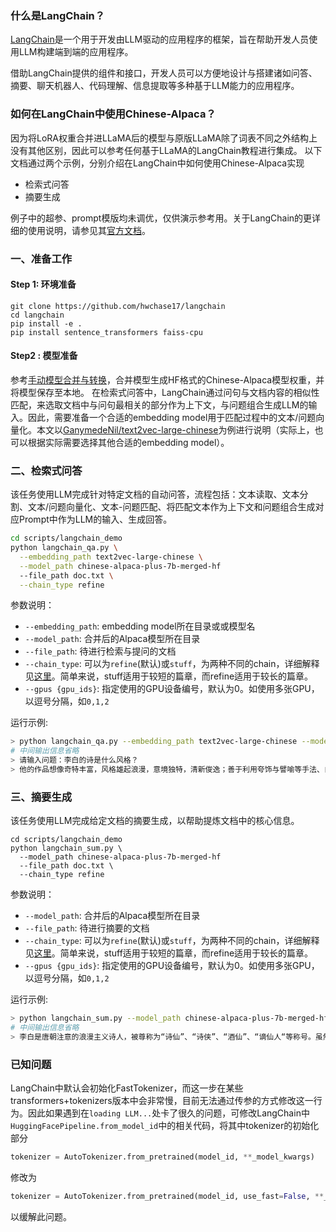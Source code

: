 ### 什么是LangChain？

[LangChain](https://github.com/hwchase17/langchain "Markdown")是一个用于开发由LLM驱动的应用程序的框架，旨在帮助开发人员使用LLM构建端到端的应用程序。

借助LangChain提供的组件和接口，开发人员可以方便地设计与搭建诸如问答、摘要、聊天机器人、代码理解、信息提取等多种基于LLM能力的应用程序。

### 如何在LangChain中使用Chinese-Alpaca？

因为将LoRA权重合并进LLaMA后的模型与原版LLaMA除了词表不同之外结构上没有其他区别，因此可以参考任何基于LLaMA的LangChain教程进行集成。
以下文档通过两个示例，分别介绍在LangChain中如何使用Chinese-Alpaca实现
* 检索式问答
* 摘要生成

例子中的超参、prompt模版均未调优，仅供演示参考用。关于LangChain的更详细的使用说明，请参见其[官方文档](https://docs.langchain.com/docs/)。


### 一、准备工作

#### Step 1: 环境准备

```
git clone https://github.com/hwchase17/langchain
cd langchain
pip install -e . 
pip install sentence_transformers faiss-cpu
```

#### Step2 : 模型准备

参考[手动模型合并与转换](https://github.com/ymcui/Chinese-LLaMA-Alpaca/wiki/%E6%89%8B%E5%8A%A8%E6%A8%A1%E5%9E%8B%E5%90%88%E5%B9%B6%E4%B8%8E%E8%BD%AC%E6%8D%A2 "Markdown")，合并模型生成HF格式的Chinese-Alpaca模型权重，并将模型保存至本地。
在检索式问答中，LangChain通过问句与文档内容的相似性匹配，来选取文档中与问句最相关的部分作为上下文，与问题组合生成LLM的输入。因此，需要准备一个合适的embedding model用于匹配过程中的文本/问题向量化。本文以[GanymedeNil/text2vec-large-chinese](https://huggingface.co/GanymedeNil/text2vec-large-chinese/tree/main "Markdown")为例进行说明（实际上，也可以根据实际需要选择其他合适的embedding model）。

### 二、检索式问答

该任务使用LLM完成针对特定文档的自动问答，流程包括：文本读取、文本分割、文本/问题向量化、文本-问题匹配、将匹配文本作为上下文和问题组合生成对应Prompt中作为LLM的输入、生成回答。

```bash
cd scripts/langchain_demo
python langchain_qa.py \
  --embedding_path text2vec-large-chinese \
  --model_path chinese-alpaca-plus-7b-merged-hf
  --file_path doc.txt \
  --chain_type refine
```

参数说明：

* `--embedding_path`: embedding model所在目录或或模型名
* `--model_path`: 合并后的Alpaca模型所在目录
* `--file_path`: 待进行检索与提问的文档
* `--chain_type`: 可以为`refine`(默认)或`stuff`，为两种不同的chain，详细解释见[这里](https://docs.langchain.com/docs/components/chains/index_related_chains)。简单来说，stuff适用于较短的篇章，而refine适用于较长的篇章。
* `--gpus {gpu_ids}`: 指定使用的GPU设备编号，默认为0。如使用多张GPU，以逗号分隔，如`0,1,2`

运行示例:

```bash
> python langchain_qa.py --embedding_path text2vec-large-chinese --model_path chinese-alpaca-plus-7b-merged-hf --file_path doc.txt --chain_type refine
# 中间输出信息省略
> 请输入问题：李白的诗是什么风格？
> 他的作品想像奇特丰富，风格雄起浪漫，意境独特，清新俊逸；善于利用夸饰与譬喻等手法、自然优美的词句，表现出奔放的情感。
```

### 三、摘要生成

该任务使用LLM完成给定文档的摘要生成，以帮助提炼文档中的核心信息。

```
cd scripts/langchain_demo
python langchain_sum.py \
  --model_path chinese-alpaca-plus-7b-merged-hf
  --file_path doc.txt \
  --chain_type refine
```

参数说明：

* `--model_path`: 合并后的Alpaca模型所在目录
* `--file_path`: 待进行摘要的文档
* `--chain_type`: 可以为`refine`(默认)或`stuff`，为两种不同的chain，详细解释见[这里](https://docs.langchain.com/docs/components/chains/index_related_chains)。简单来说，stuff适用于较短的篇章，而refine适用于较长的篇章。
* `--gpus {gpu_ids}`: 指定使用的GPU设备编号，默认为0。如使用多张GPU，以逗号分隔，如`0,1,2`

运行示例:

```bash
> python langchain_sum.py --model_path chinese-alpaca-plus-7b-merged-hf --file_path doc.txt
# 中间输出信息省略
> 李白是唐朝注意的浪漫主义诗人，被尊称为“诗仙”、“诗侠”、“酒仙”、“谪仙人“等称号。虽然性格桀骜不驯，但他留下了许多脍炙人口的诗歌作品，这些作品流传至今，被广泛传颂。尽管他只待长安不到两年就离开，但在晚年，他结识了杜甫和高适，并成为好友。然而，安史之乱导致他被捕入狱，最终在63岁去世，虽然他的大部分作品已经散佚，但他留下的九百多首诗歌仍然广受赞誉。
```

### 已知问题

LangChain中默认会初始化FastTokenizer，而这一步在某些transformers+tokenizers版本中会非常慢，目前无法通过传参的方式修改这一行为。因此如果遇到在`loading LLM...`处卡了很久的问题，可修改LangChain中`HuggingFacePipeline.from_model_id`中的相关代码，将其中tokenizer的初始化部分
```python
tokenizer = AutoTokenizer.from_pretrained(model_id, **_model_kwargs)
```
修改为
```python
tokenizer = AutoTokenizer.from_pretrained(model_id, use_fast=False, **_model_kwargs)
```
以缓解此问题。